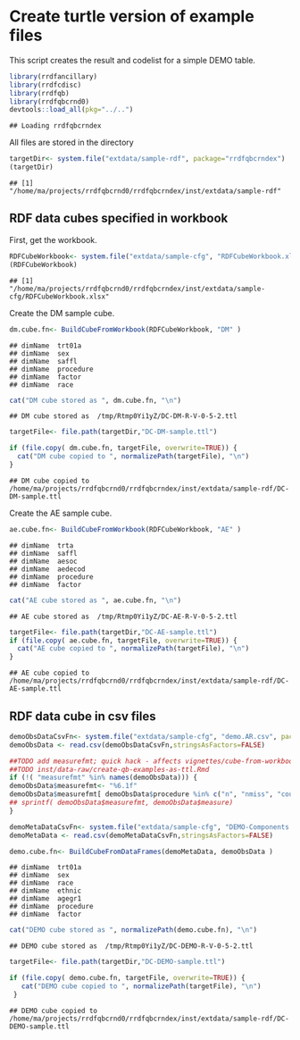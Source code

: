 Create turtle version of example files
======================================

This script creates the result and codelist for a simple DEMO table.

``` r
library(rrdfancillary)
library(rrdfcdisc)
library(rrdfqb)
library(rrdfqbcrnd0)
devtools::load_all(pkg="../..")
```

    ## Loading rrdfqbcrndex

All files are stored in the directory

``` r
targetDir<- system.file("extdata/sample-rdf", package="rrdfqbcrndex")
(targetDir)
```

    ## [1] "/home/ma/projects/rrdfqbcrnd0/rrdfqbcrndex/inst/extdata/sample-rdf"

RDF data cubes specified in workbook
------------------------------------

First, get the workbook.

``` r
RDFCubeWorkbook<- system.file("extdata/sample-cfg", "RDFCubeWorkbook.xlsx", package="rrdfqbcrndex")
(RDFCubeWorkbook)
```

    ## [1] "/home/ma/projects/rrdfqbcrnd0/rrdfqbcrndex/inst/extdata/sample-cfg/RDFCubeWorkbook.xlsx"

Create the DM sample cube.

``` r
dm.cube.fn<- BuildCubeFromWorkbook(RDFCubeWorkbook, "DM" )
```

    ## dimName  trt01a 
    ## dimName  sex 
    ## dimName  saffl 
    ## dimName  procedure 
    ## dimName  factor 
    ## dimName  race

``` r
cat("DM cube stored as ", dm.cube.fn, "\n")
```

    ## DM cube stored as  /tmp/Rtmp0Yi1yZ/DC-DM-R-V-0-5-2.ttl

``` r
targetFile<- file.path(targetDir,"DC-DM-sample.ttl")

if (file.copy( dm.cube.fn, targetFile, overwrite=TRUE)) {
  cat("DM cube copied to ", normalizePath(targetFile), "\n")
}
```

    ## DM cube copied to  /home/ma/projects/rrdfqbcrnd0/rrdfqbcrndex/inst/extdata/sample-rdf/DC-DM-sample.ttl

Create the AE sample cube.

``` r
ae.cube.fn<- BuildCubeFromWorkbook(RDFCubeWorkbook, "AE" )
```

    ## dimName  trta 
    ## dimName  saffl 
    ## dimName  aesoc 
    ## dimName  aedecod 
    ## dimName  procedure 
    ## dimName  factor

``` r
cat("AE cube stored as ", ae.cube.fn, "\n")
```

    ## AE cube stored as  /tmp/Rtmp0Yi1yZ/DC-AE-R-V-0-5-2.ttl

``` r
targetFile<- file.path(targetDir,"DC-AE-sample.ttl")
if (file.copy( ae.cube.fn, targetFile, overwrite=TRUE)) {
  cat("AE cube copied to ", normalizePath(targetFile), "\n")
}
```

    ## AE cube copied to  /home/ma/projects/rrdfqbcrnd0/rrdfqbcrndex/inst/extdata/sample-rdf/DC-AE-sample.ttl

RDF data cube in csv files
--------------------------

``` r
demoObsDataCsvFn<- system.file("extdata/sample-cfg", "demo.AR.csv", package="rrdfqbcrndex")
demoObsData <- read.csv(demoObsDataCsvFn,stringsAsFactors=FALSE)

##TODO add measurefmt; quick hack - affects vignettes/cube-from-workbook.Rmd and
##TODO inst/data-raw/create-qb-examples-as-ttl.Rmd
if (!( "measurefmt" %in% names(demoObsData))) {
demoObsData$measurefmt<- "%6.1f"
demoObsData$measurefmt[ demoObsData$procedure %in% c("n", "nmiss", "count") ]<- "%6.0f"
## sprintf( demoObsData$measurefmt, demoObsData$measure)
}

demoMetaDataCsvFn<- system.file("extdata/sample-cfg", "DEMO-Components.csv", package="rrdfqbcrndex")
demoMetaData <- read.csv(demoMetaDataCsvFn,stringsAsFactors=FALSE)

demo.cube.fn<- BuildCubeFromDataFrames(demoMetaData, demoObsData )
```

    ## dimName  trt01a 
    ## dimName  sex 
    ## dimName  race 
    ## dimName  ethnic 
    ## dimName  agegr1 
    ## dimName  procedure 
    ## dimName  factor

``` r
cat("DEMO cube stored as ", normalizePath(demo.cube.fn), "\n")
```

    ## DEMO cube stored as  /tmp/Rtmp0Yi1yZ/DC-DEMO-R-V-0-5-2.ttl

``` r
targetFile<- file.path(targetDir,"DC-DEMO-sample.ttl")

if (file.copy( demo.cube.fn, targetFile, overwrite=TRUE)) {
   cat("DEMO cube copied to ", normalizePath(targetFile), "\n")
 }
```

    ## DEMO cube copied to  /home/ma/projects/rrdfqbcrnd0/rrdfqbcrndex/inst/extdata/sample-rdf/DC-DEMO-sample.ttl
